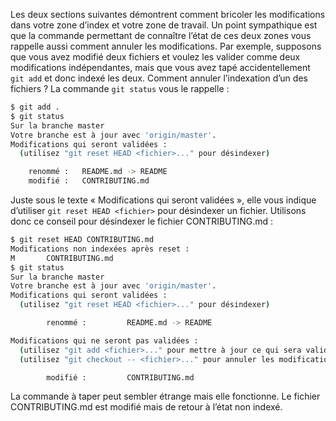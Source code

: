 Les deux sections suivantes démontrent comment bricoler les modifications dans votre zone d’index et votre zone de travail. Un point sympathique est que la commande permettant de connaître l’état de ces deux zones vous rappelle aussi comment annuler les modifications. Par exemple, supposons que vous avez modifié deux fichiers et voulez les valider comme deux modifications indépendantes, mais que vous avez tapé accidentellement ```git add``` et donc indexé les deux. Comment annuler l’indexation d’un des fichiers ? La commande ```git status``` vous le rappelle :

```bash
$ git add .
$ git status
Sur la branche master
Votre branche est à jour avec 'origin/master'.
Modifications qui seront validées :
  (utilisez "git reset HEAD <fichier>..." pour désindexer)

    renommé :   README.md -> README
    modifié :   CONTRIBUTING.md
```

Juste sous le texte « Modifications qui seront validées », elle vous indique d’utiliser ```git reset HEAD <fichier>``` pour désindexer un fichier. Utilisons donc ce conseil pour désindexer le fichier CONTRIBUTING.md :

```bash
$ git reset HEAD CONTRIBUTING.md
Modifications non indexées après reset :
M       CONTRIBUTING.md
$ git status
Sur la branche master
Votre branche est à jour avec 'origin/master'.
Modifications qui seront validées :
  (utilisez "git reset HEAD <fichier>..." pour désindexer)

        renommé :         README.md -> README

Modifications qui ne seront pas validées :
  (utilisez "git add <fichier>..." pour mettre à jour ce qui sera validé)
  (utilisez "git checkout -- <fichier>..." pour annuler les modifications dans la copie de travail)

        modifié :         CONTRIBUTING.md
```

La commande à taper peut sembler étrange mais elle fonctionne. Le fichier CONTRIBUTING.md est modifié mais de retour à l’état non indexé.
